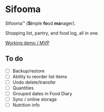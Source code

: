 # Sifooma

Sifooma™ (**Si**mple **fo**od **ma**nager).

Shopping list, pantry, and food log, all in one.

[Working demo / MVP](https://jamesdeluk.github.io/sifooma/)

## To do

- [ ] Backup/restore
- [ ] Ability to reorder list items
- [ ] Undo delete/transfer
- [ ] Quantities
- [ ] Grouped dates in Food Diary
- [ ] Sync / online storage
- [ ] Nutrition info
